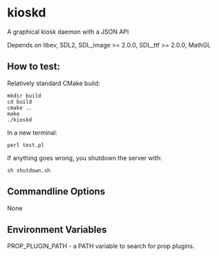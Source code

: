 kioskd
======

A graphical kiosk daemon with a JSON API

Depends on libev, SDL2, SDL_image >= 2.0.0, SDL_ttf >= 2.0.0, MathGL

How to test:
------------

Relatively standard CMake build:

    mkdir build
    cd build
    cmake ..
    make
    ./kioskd

In a new terminal:

    perl test.pl
    
If anything goes wrong, you shutdown the server with:

    sh shutdown.sh
    
    
Commandline Options
-------------------

None


Environment Variables
---------------------

PROP_PLUGIN_PATH - a PATH variable to search for prop plugins.